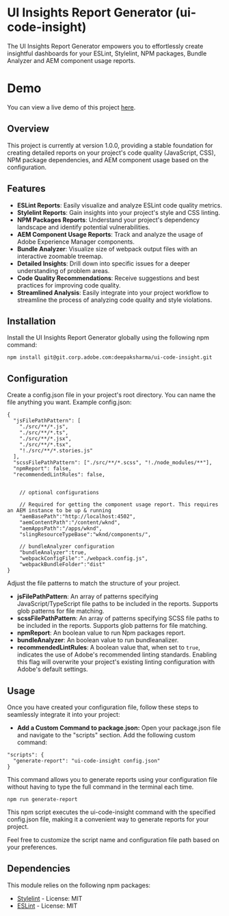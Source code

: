 # UI Insights Report Generator (ui-code-insight)

The UI Insights Report Generator empowers you to effortlessly create insightful dashboards for your ESLint, Stylelint, NPM packages, Bundle Analyzer and AEM component usage reports.

# Demo
You can view a live demo of this project [here](https://audit-hazel.vercel.app/pdc/report.html).


## Overview

This project is currently at version 1.0.0, providing a stable foundation for creating detailed reports on your project's code quality (JavaScript, CSS), NPM package dependencies, and AEM component usage based on the configuration.

## Features

- **ESLint Reports**: Easily visualize and analyze ESLint code quality metrics.
- **Stylelint Reports**: Gain insights into your project's style and CSS linting.
- **NPM Packages Reports**: Understand your project's dependency landscape and identify potential vulnerabilities.
- **AEM Component Usage Reports**: Track and analyze the usage of Adobe Experience Manager components.
- **Bundle Analyzer**: Visualize size of webpack output files with an interactive zoomable treemap.
- **Detailed Insights**: Drill down into specific issues for a deeper understanding of problem areas.
- **Code Quality Recommendations**: Receive suggestions and best practices for improving code quality.
- **Streamlined Analysis**: Easily integrate into your project workflow to streamline the process of analyzing code quality and style violations.


## Installation
Install the UI Insights Report Generator globally using the following npm command:

```
npm install git@git.corp.adobe.com:deepaksharma/ui-code-insight.git

```

## Configuration

Create a config.json file in your project's root directory. You can name the file anything you want.
Example config.json:

```
{
  "jsFilePathPattern": [
    "./src/**/*.js",
    "./src/**/*.ts",
    "./src/**/*.jsx",
    "./src/**/*.tsx",
    "!./src/**/*.stories.js"
  ],
  "scssFilePathPattern": ["./src/**/*.scss", "!./node_modules/**"],
  "npmReport": false,
  "recommendedLintRules": false,
  
    
    // optional configurations
    
    // Required for getting the component usage report. This requires an AEM instance to be up & running
    "aemBasePath":"http://localhost:4502", 
    "aemContentPath":"/content/wknd",
    "aemAppsPath":"/apps/wknd",
    "slingResourceTypeBase":"wknd/components/",
    
    // bundleAnalyzer configuration
    "bundleAnalyzer":true,
    "webpackConfigFile":"./webpack.config.js",
    "webpackBundleFolder":"dist"
}

```
Adjust the file patterns to match the structure of your project.

- **jsFilePathPattern**: An array of patterns specifying JavaScript/TypeScript file paths to be included in the reports. Supports glob patterns for file matching.
- **scssFilePathPattern**: An array of patterns specifying SCSS file paths to be included in the reports. Supports glob patterns for file matching.
- **npmReport**: An boolean value to run Npm packages report.
- **bundleAnalyzer**: An boolean value to run bundleanalizer.
- **recommendedLintRules**: A boolean value that, when set to `true`, indicates the use of Adobe's recommended linting standards. Enabling this flag will overwrite your project's existing linting configuration with Adobe's default settings.

## Usage

Once you have created your configuration file, follow these steps to seamlessly integrate it into your project:

- **Add a Custom Command to package.json:** Open your package.json file and navigate to the "scripts" section. Add the following custom command:

```
"scripts": {
  "generate-report": "ui-code-insight config.json"
}
```
This command allows you to generate reports using your configuration file without having to type the full command in the terminal each time.
```
npm run generate-report
```
This npm script executes the ui-code-insight command with the specified config.json file, making it a convenient way to generate reports for your project.

Feel free to customize the script name and configuration file path based on your preferences.

## Dependencies

This module relies on the following npm packages:

- [Stylelint](https://www.npmjs.com/package/stylelint) - License: MIT
- [ESLint](https://www.npmjs.com/package/eslint) - License: MIT
